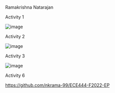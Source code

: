 Ramakrishna Natarajan

Activity 1

![image](https://user-images.githubusercontent.com/55057578/190285520-f01440e0-7070-4f25-9584-f8a92b6adff1.png)


Activity 2

![image](https://user-images.githubusercontent.com/55057578/190286204-ff4b2cfb-c8f6-4ffa-809d-d07551d499a3.png)


Activity 3

![image](https://user-images.githubusercontent.com/55057578/190287484-b0bf73fa-7017-4c5e-9aef-12c3a4dc44d7.png)


Activity 6

https://github.com/nkrama-99/ECE444-F2022-EP
